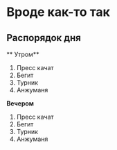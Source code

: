 # Вроде как-то так

## Распорядок дня

** Утром**
1. Пресс качат
2. Бегит
3. Турник 
4. Анжуманя

**Вечером**
1. Пресс качат
2. Бегит
3. Турник
4. Анжуманя
